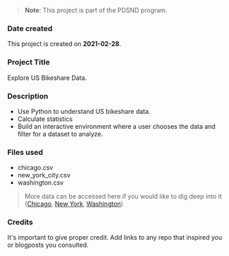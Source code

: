 >**Note**: This project is part of the PDSND program.

### Date created
This project is created on **2021-02-28**.

### Project Title
Explore US Bikeshare Data.

### Description
* Use Python to understand US bikeshare data.
* Calculate statistics
* Build an interactive environment where a user chooses the data and filter for a dataset to analyze.

### Files used
* chicago.csv
* new_york_city.csv
* washington.csv

>More data can be accessed here if you would like to dig deep into it ([Chicago](https://www.divvybikes.com/system-data), [New York](https://www.citibikenyc.com/system-data), [Washington](https://www.capitalbikeshare.com/system-data))

### Credits
It's important to give proper credit. Add links to any repo that inspired you or blogposts you consulted.
